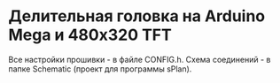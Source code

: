 # Делительная головка на Arduino Mega и 480x320 TFT

Все настройки прошивки - в файле CONFIG.h. Схема соединений - в папке Schematic (проект для программы sPlan).
